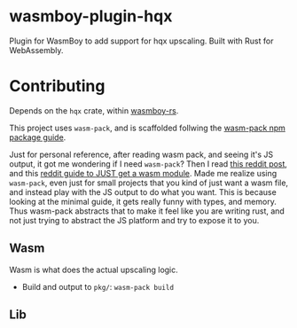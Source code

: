 # wasmboy-plugin-hqx
Plugin for WasmBoy to add support for hqx upscaling. Built with Rust for WebAssembly.

# Contributing

Depends on the `hqx` crate, within [wasmboy-rs](https://github.com/CryZe/wasmboy-rs).

This project uses `wasm-pack`, and is scaffolded follwing the [wasm-pack npm package guide](https://rustwasm.github.io/wasm-pack/book/tutorials/npm-browser-packages/index.html).

Just for personal reference, after reading wasm pack, and seeing it's JS output, it got me wondering if I need `wasm-pack`? Then I read [this reddit post](https://www.reddit.com/r/rust/comments/a8cixt/webassembly_without_node/), and this [reddit guide to JUST get a wasm module](https://www.reddit.com/r/rust/comments/9t95fd/howto_setting_up_webassembly_on_stable_rust/). Made me realize using `wasm-pack`, even just for small projects that you kind of just want a wasm file, and instead play with the JS output to do what you want. This is because looking at the minimal guide, it gets really funny with types, and memory. Thus wasm-pack abstracts that to make it feel like you are writing rust, and not just trying to abstract the JS platform and try to expose it to you.

## Wasm

Wasm is what does the actual upscaling logic.

* Build and output to `pkg/`: `wasm-pack build`

## Lib


